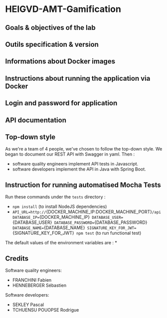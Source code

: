 # HEIGVD-AMT-Gamification

## Goals & objectives of the lab

## Outils specification & version

## Informations about Docker images

## Instructions about running the application via Docker

## Login and password for application

## API documentation

## Top-down style
As we're a team of 4 people, we've chosen to follow the top-down style. We began to document our REST API with Swagger in yaml. Then :
* software quality engineers implement API tests in Javascript.
* software developers implement the API in Java with Spring Boot.

## Instruction for running automatised Mocha Tests
Run these commands under the `tests` directory :
* `npm install` (to install NodeJS dependencies)
* `API_URL=http://`{DOCKER_MACHINE_IP:DOCKER_MACHINE_PORT}`/api DATABASE_IP=`{DOCKER_MACHINE_IP}` DATABASE_USER=`{DATABASE_USER}` DATABASE_PASSWORD=`{DATABASE_PASSWORD}` DATABASE_NAME=`{DATABASE_NAME}` SIGNATURE_KEY_FOR_JWT=`{SIGNATURE_KEY_FOR_JWT}` npm test` (to run functional test)

The default values of the environment variables are :
* 

## Credits
Software quality engineers:
* FRANCHINI Fabien
* HENNEBERGER Sébastien

Software developers:
* SEKLEY Pascal
* TCHUENSU POUOPSE Rodrigue
